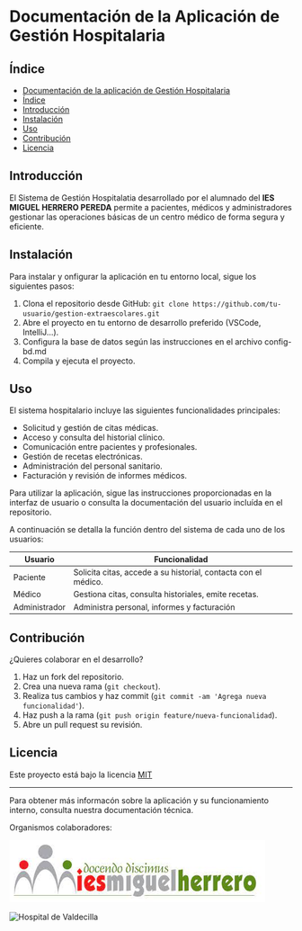 # Documentación de la Aplicación de Gestión Hospitalaria

## Índice
- [Documentación de la aplicación de Gestión Hospitalaria](documentacion-tecnica.md)
 - [Índice](#Índice)
 - [Introducción](#Introducción)
 - [Instalación](#Instalación)
 - [Uso](#Uso)
 - [Contribución](#Contribución)
 - [Licencia](#Licencia)

 ## Introducción

 El Sistema de Gestión Hospitalatia desarrollado por el alumnado del **IES MIGUEL HERRERO PEREDA** permite a pacientes, médicos y administradores gestionar las operaciones básicas de un centro médico de forma segura y eficiente.

## Instalación

Para instalar y onfigurar la aplicación en tu entorno local, sigue los siguientes pasos:
1. Clona el repositorio desde GitHub:
``git clone https://github.com/tu-usuario/gestion-extraescolares.git``
2. Abre el proyecto en tu entorno de desarrollo preferido (VSCode, IntelliJ...).
3. Configura la base de datos según las instrucciones en el archivo config-bd.md
4. Compila y ejecuta el proyecto.

## Uso
El sistema hospitalario incluye las siguientes funcionalidades principales:
- Solicitud y gestión de citas médicas.
- Acceso y consulta del historial clínico.
- Comunicación entre pacientes y profesionales.
- Gestión de recetas electrónicas.
- Administración del personal sanitario.
- Facturación y revisión de informes médicos.

Para utilizar la aplicación, sigue las instrucciones proporcionadas en la interfaz de usuario o consulta la documentación del usuario incluída en el repositorio.

A continuación se detalla la función dentro del sistema de cada uno de los usuarios:

| **Usuario** | **Funcionalidad** |
|------------|--------------|
| Paciente | Solicita citas, accede a su historial, contacta con el médico. |
| Médico | Gestiona citas, consulta historiales, emite recetas. |
| Administrador | Administra personal, informes y facturación |

## Contribución
¿Quieres colaborar en el desarrollo?

1. Haz un fork del repositorio.
2. Crea una nueva rama (``git checkout``).
3. Realiza tus cambios y haz commit (``git commit -am 'Agrega nueva funcionalidad'``).
4. Haz push a la rama (``git push origin feature/nueva-funcionalidad``).
5. Abre un pull request su revisión.

## Licencia

Este proyecto está bajo la licencia [MIT](https://opensource.org/license/MIT)

---

Para obtener más informacón sobre la aplicación y su funcionamiento interno, consulta nuestra documentación técnica.

Organismos colaboradores:

![IES Miguel Herrero](logoIESMHP.png)

![Hospital de Valdecilla](https://www.eiivaldecilla.es/wp-content/uploads/5525-nuevo-logo-valdecilla.jpg)
